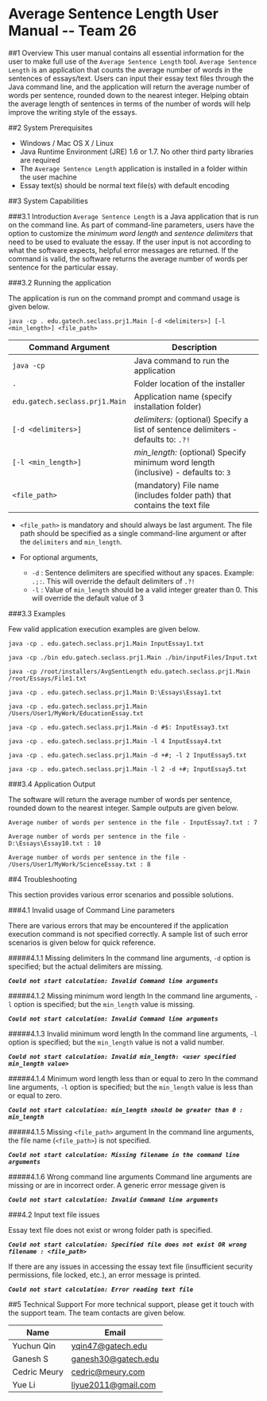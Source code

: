 # **Average Sentence Length User Manual -- Team 26**

##1 Overview
This user manual contains all essential information for the user to make full use of the `Average Sentence Length`
tool. `Average Sentence Length` is an application that counts the average number of words in the sentences of 
essays/text. Users can input their essay text files through the Java command line, and the application will return
the average number of words per sentence, rounded down to the nearest integer. Helping obtain the average length of
sentences in terms of the number of words will help improve the writing style of the essays.

##2 System Prerequisites 

- Windows / Mac OS X / Linux
- Java Runtime Environment (JRE) 1.6 or 1.7. No other third party libraries are required
- The `Average Sentence Length` application is installed in a folder within the user machine
- Essay text(s) should be normal text file(s) with default encoding

##3 System Capabilities

###3.1 Introduction
`Average Sentence Length` is a Java application that is run on the command line. As part of command-line parameters,
users have the option to customize the *minimum word length* and *sentence delimiters* that need to be used to evaluate
the essay. If the user input is not according to what the software expects, helpful error messages are returned. If 
the command is valid, the software returns the average number of words per sentence for the particular essay. 

###3.2 Running the application

The application is run on the command prompt and command usage is given below.

````
java -cp . edu.gatech.seclass.prj1.Main [-d <delimiters>] [-l <min_length>] <file_path>
````

| Command Argument               | Description                                                                         |
| ------------------------------ | ----------------------------------------------------------------------------------- |
| `java -cp`                     | Java command to run the application                                                 |
| `.`                            | Folder location of the installer                                                    |
| `edu.gatech.seclass.prj1.Main` | Application name (specify installation folder)                                      |
| `[-d <delimiters>]`            | *delimiters:* (optional) Specify a list of sentence delimiters - defaults to: `.?!` |
| `[-l <min_length>]`            | *min_length:* (optional) Specify minimum word length (inclusive) - defaults to: `3` |
| `<file_path>`                  | (mandatory) File name (includes folder path) that contains the text file            |


- `<file_path>` is mandatory and should always be last argument. The file path should be specified as a single command-line
argument or after the `delimiters` and `min_length`.

- For optional arguments,
	- `-d` : Sentence delimiters are specified without any spaces. Example: `.;:`. This will override the default delimiters of `.?!`
	- `-l` : Value of `min_length` should be a valid integer greater than 0. This will override the default value of 3

###3.3 Examples

Few valid application execution examples are given below.

````
java -cp . edu.gatech.seclass.prj1.Main InputEssay1.txt
````

````
java -cp ./bin edu.gatech.seclass.prj1.Main ./bin/inputFiles/Input.txt
````

````
java -cp /root/installers/AvgSentLength edu.gatech.seclass.prj1.Main /root/Essays/File1.txt
````

````
java -cp . edu.gatech.seclass.prj1.Main D:\Essays\Essay1.txt
````

````
java -cp . edu.gatech.seclass.prj1.Main /Users/User1/MyWork/EducationEssay.txt
````

````
java -cp . edu.gatech.seclass.prj1.Main -d #$: InputEssay3.txt
````

````
java -cp . edu.gatech.seclass.prj1.Main -l 4 InputEssay4.txt
````

````
java -cp . edu.gatech.seclass.prj1.Main -d +#; -l 2 InputEssay5.txt
````

````
java -cp . edu.gatech.seclass.prj1.Main -l 2 -d +#; InputEssay5.txt
````

###3.4 Application Output

The software will return the average number of words per sentence, rounded down to the nearest integer. Sample outputs
are given below.

````
Average number of words per sentence in the file - InputEssay7.txt : 7
````

````
Average number of words per sentence in the file - D:\Essays\Essay10.txt : 10
````

````
Average number of words per sentence in the file - /Users/User1/MyWork/ScienceEssay.txt : 8
````

##4 Troubleshooting

This section provides various error scenarios and possible solutions.

###4.1 Invalid usage of Command Line parameters

There are various errors that may be encountered if the application execution command is not specified correctly. A 
sample list of such error scenarios is given below for quick reference.

#####4.1.1 Missing delimiters
In the command line arguments, `-d` option is specified; but the actual delimiters are missing.

***`Could not start calculation: Invalid Command line arguments`***


#####4.1.2 Missing minimum word length
In the command line arguments, `-l` option is specified; but the `min_length` value is missing.

***`Could not start calculation: Invalid Command line arguments`***


#####4.1.3 Invalid minimum word length
In the command line arguments, `-l` option is specified; but the `min_length` value is not a valid number.

***`Could not start calculation: Invalid min_length: <user specified min_length value>`***


#####4.1.4 Minimum word length less than or equal to zero
In the command line arguments, `-l` option is specified; but the `min_length` value is less than or equal to zero.

***`Could not start calculation: min_length should be greater than 0 : min_length`***


#####4.1.5 Missing `<file_path>` argument
In the command line arguments, the file name (`<file_path>`) is not specified.

***`Could not start calculation: Missing filename in the command line arguments`***


#####4.1.6 Wrong command line arguments
Command line arguments are missing or are in incorrect order. A generic error message given is

***`Could not start calculation: Invalid Command line arguments`***


###4.2 Input text file issues

Essay text file does not exist or wrong folder path is specified.

***`Could not start calculation: Specified file does not exist OR wrong filename : <file_path>`***

If there are any issues in accessing the essay text file (insufficient security permissions,
file locked, etc.), an error message is printed.

***`Could not start calculation: Error reading text file`***

##5 Technical Support
For more technical support, please get it touch with the support team. The team contacts are given below.

| Name         | Email               |
|--------------|---------------------|
| Yuchun Qin   | yqin47@gatech.edu   |
| Ganesh S     | ganesh30@gatech.edu |
| Cedric Meury | cedric@meury.com    |
| Yue Li       | liyue2011@gmail.com |
